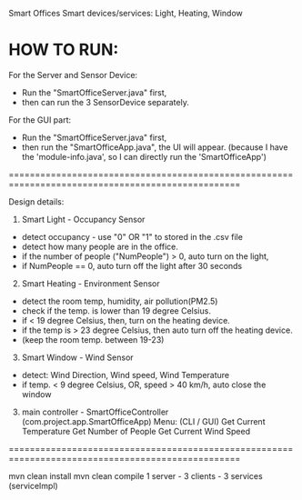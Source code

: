 Smart Offices
Smart devices/services: Light, Heating, Window

# HOW TO RUN:

For the Server and Sensor Device:
- Run the "SmartOfficeServer.java" first, 
- then can run the 3 SensorDevice separately.

For the GUI part:
- Run the "SmartOfficeServer.java" first, 
- then run the "SmartOfficeApp.java", the UI will appear.
(because I have the 'module-info.java', so I can directly run the 'SmartOfficeApp')



==================================================================================================


Design details:
1. Smart Light - Occupancy Sensor
- detect occupancy - use "0" OR "1" to stored in the .csv file
- detect how many people are in the office.
- if the number of people ("NumPeople") > 0, auto turn on the light, 
- if NumPeople == 0, auto turn off the light after 30 seconds

2. Smart Heating - Environment Sensor 
- detect the room temp, humidity, air pollution(PM2.5)
- check if the temp. is lower than 19 degree Celsius.
- if < 19 degree Celsius, then, turn on the heating device.
- if the temp is > 23 degree Celsius, then auto turn off the heating device.
- (keep the room temp. between 19-23)

3. Smart Window - Wind Sensor 
- detect: Wind Direction, Wind speed, Wind Temperature
- if temp. < 9 degree Celsius, OR, speed > 40 km/h, auto close the window


3. main controller - SmartOfficeController (com.project.app.SmartOfficeApp)
Menu: (CLI / GUI)
Get Current Temperature
Get Number of People
Get Current Wind Speed


==================================================================================================


mvn clean install
mvn clean compile
1 server -  3 clients - 3 services (serviceImpl)
